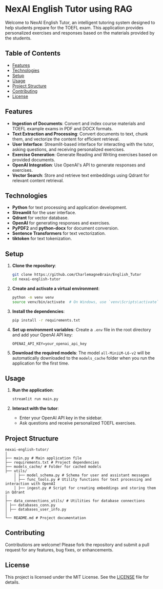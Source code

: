 # NexAI English Tutor using RAG

Welcome to NexAI English Tutor, an intelligent tutoring system designed to help students prepare for the TOEFL exam. This application provides personalized exercises and responses based on the materials provided by the students.

## Table of Contents

- [Features](#features)
- [Technologies](#technologies)
- [Setup](#setup)
- [Usage](#usage)
- [Project Structure](#project-structure)
- [Contributing](#contributing)
- [License](#license)

## Features

- **Ingestion of Documents**: Convert and index course materials and TOEFL example exams in PDF and DOCX formats.
- **Text Extraction and Processing**: Convert documents to text, chunk them, and vectorize the content for efficient retrieval.
- **User Interface**: Streamlit-based interface for interacting with the tutor, asking questions, and receiving personalized exercises.
- **Exercise Generation**: Generate Reading and Writing exercises based on provided documents.
- **OpenAI Integration**: Use OpenAI's API to generate responses and exercises.
- **Vector Search**: Store and retrieve text embeddings using Qdrant for relevant content retrieval.

## Technologies

- **Python** for text processing and application development.
- **Streamlit** for the user interface.
- **Qdrant** for vector database.
- **OpenAI** for generating responses and exercises.
- **PyPDF2** and **python-docx** for document conversion.
- **Sentence Transformers** for text vectorization.
- **tiktoken** for text tokenization.

## Setup

1. **Clone the repository**:
    ```bash
    git clone https://github.com/CharlemagneBrain/English_Tutor
    cd nexai-english-tutor
    ```

2. **Create and activate a virtual environment**:
    ```bash
    python -m venv venv
    source venv/bin/activate  # On Windows, use `venv\Scripts\activate`
    ```

3. **Install the dependencies**:
    ```bash
    pip install -r requirements.txt
    ```

4. **Set up environment variables**:
    Create a `.env` file in the root directory and add your OpenAI API key:
    ```env
    OPENAI_API_KEY=your_openai_api_key
    ```

5. **Download the required models**:
    The model `all-MiniLM-L6-v2` will be automatically downloaded to the `models_cache` folder when you run the application for the first time.

## Usage

1. **Run the application**:
    ```bash
    streamlit run main.py
    ```

2. **Interact with the tutor**:
    - Enter your OpenAI API key in the sidebar.
    - Ask questions and receive personalized TOEFL exercises.

## Project Structure
```
nexai-english-tutor/
│
├── main.py # Main application file
├── requirements.txt # Project dependencies
├── models_cache/ # Folder for cached models
├── utils/
    │ ├── model_schema.py # Schema for user and assistant messages
    │ ├── func_tools.py # Utility functions for text processing and interaction with OpenAI
    │ ├── ingest.py # Script for creating embeddings and storing them in Qdrant
│
├── data_connections_utils/ # Utilities for database connections
│ ├── databases_conn.py
│ ├── databases_user_info.py
│
└── README.md # Project documentation
```
## Contributing

Contributions are welcome! Please fork the repository and submit a pull request for any features, bug fixes, or enhancements.

## License

This project is licensed under the MIT License. See the [LICENSE](LICENSE) file for details.
